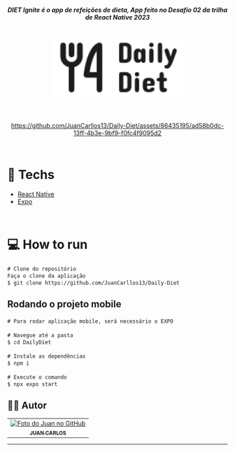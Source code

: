 

<h5 align="center">DIET Ignite é o app de refeições de dieta, App feito no Desafio 02 da trilha de React Native 2023</h5>

<h1 align="center">
 <img src="./assets/Logo.svg" width="300" />
 
</h1>

<br/>


<div align="center">

https://github.com/JuanCarllos13/Daily-Diet/assets/86435195/ad58b0dc-13ff-4b3e-9bf9-f0fc4f9095d2
 
</div>


<br/>

# :rocket: Techs
* [React Native](https://reactnative.dev/)
* [Expo](https://expo.io/)

<br/>

# :computer: How to run

```
# Clone do repositório
Faça o clone da aplicação
$ git clone https://github.com/JuanCarllos13/Daily-Diet
```

## Rodando o projeto mobile

```
# Para rodar aplicação mobile, será necessário o EXPO

# Navegue até a pasta
$ cd DailyDiet

# Instale as dependências
$ npm i

# Execute o comando
$ npx expo start
```


## 👨‍💻 Autor<br>
<table>
  <tr>
    <td align="center">
      <a href="https://github.com/JuanCarllos13">
        <img src="https://github.com/JuanCarllos13.png" height="100px" alt="Foto do Juan no GitHub"/><br>
        <sub>
          <b>JUAN CARLOS</b>
        </sub>
      </a>
    </td>
  </tr>
</table>
</table>
<hr>

